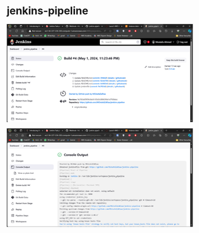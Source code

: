 # jenkins-pipeline
![trigerd by push](https://github.com/MOstafaZaRiaa/jenkins-pipeline/blob/develop/images/1.PNG?raw=true)

![trigerd by push](https://github.com/MOstafaZaRiaa/jenkins-pipeline/blob/develop/images/2.PNG?raw=true)
